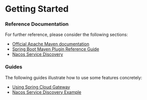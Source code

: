 # Getting Started

### Reference Documentation
For further reference, please consider the following sections:

* [Official Apache Maven documentation](https://maven.apache.org/guides/index.html)
* [Spring Boot Maven Plugin Reference Guide](https://docs.spring.io/spring-boot/docs/2.3.7.RELEASE/maven-plugin/)
* [Nacos Service Discovery](https://spring-cloud-alibaba-group.github.io/github-pages/hoxton/en-us/index.html#_spring_cloud_alibaba_nacos_discovery)

### Guides
The following guides illustrate how to use some features concretely:

* [Using Spring Cloud Gateway](https://github.com/spring-cloud-samples/spring-cloud-gateway-sample)
* [Nacos Service Discovery Example](https://github.com/alibaba/spring-cloud-alibaba/blob/master/spring-cloud-alibaba-examples/nacos-example/nacos-discovery-example/readme.md)

